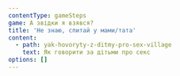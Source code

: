 ```yaml
---
contentType: gameSteps
game: А звідки я взявся?
title: 'Не знаю, спитай у мами/тата'
content:
  - path: yak-hovoryty-z-ditmy-pro-sex-village
    text: Як говорити за дітьми про секс
options: []
---
```


